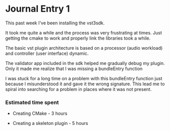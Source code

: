 # Journal Entry 1

This past week I've been installing the vst3sdk.

It took me quite a while and the process was very frustrating at times. Just getting the cmake to work and properly link the libraries took a while.

The basic vst plugin architecture is based on a processor (audio workload) and controller (user interface) dynamic.

The validator app included in the sdk helped me gradually debug my plugin. Only it made me realize that I was missing a bundleEntry function

I was stuck for a long time on a problem with this bundleEntry function just because I misunderstood it and gave it the wrong signature. This lead me to spiral into searching for a problem in places where it was not present.

### Estimated time spent

- Creating CMake - 3 hours

- Creating a skeleton plugin - 5 hours
